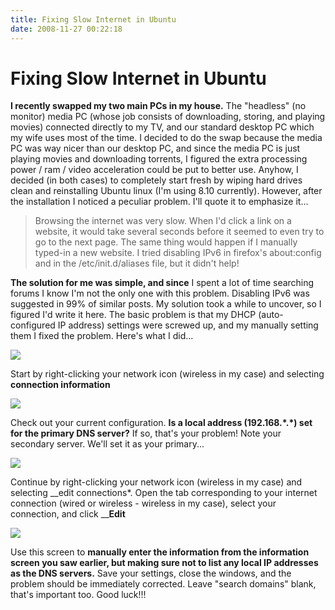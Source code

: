 ```yaml
---
title: Fixing Slow Internet in Ubuntu
date: 2008-11-27 00:22:18
---
```


# Fixing Slow Internet in Ubuntu

 __I recently swapped my two main PCs in my house.__  The "headless" (no monitor) media PC (whose job consists of downloading, storing, and playing movies) connected directly to my TV, and our standard desktop PC which my wife uses most of the time.  I decided to do the swap because the media PC was way nicer than our desktop PC, and since the media PC is just playing movies and downloading torrents, I figured the extra processing power / ram / video acceleration could be put to better use.  Anyhow, I decided (in both cases) to completely start fresh by wiping hard drives clean and reinstalling Ubuntu linux (I'm using 8.10 currently).  However, after the installation I noticed a peculiar problem.  I'll quote it to emphasize it...

>  Browsing the internet was very slow. When I'd click a link on a website, it would take several seconds before it seemed to even try to go to the next page. The same thing would happen if I manually typed-in a new website. I tried disabling IPv6 in firefox's about:config and in the /etc/init.d/aliases file, but it didn't help!

__The solution for me was simple, and since__ I spent a lot of time searching forums I know I'm not the only one with this problem.  Disabling IPv6 was suggested in 99% of similar posts.  My solution took a while to uncover, so I figured I'd write it here.  The basic problem is that my DHCP (auto-configured IP address) settings were screwed up, and my manually setting them I fixed the problem.  Here's what I did...

<div class="text-center img-border">

![](https://swharden.com/static/2008/11/27/dnsfix1.png)

</div>


 Start by right-clicking your network icon (wireless in my case) and selecting __connection information__

<div class="text-center img-border">

![](https://swharden.com/static/2008/11/27/dnsfix4.png)

</div>

Check out your current configuration.  __Is a local address (192.168.\*.\*) set for the primary DNS server?__  If so, that's your problem!  Note your secondary server.  We'll set it as your primary...

<div class="text-center img-border">

![](https://swharden.com/static/2008/11/27/dnsfix1.png)

</div>

Continue by right-clicking your network icon (wireless in my case) and selecting __edit connections\*. Open the tab corresponding to your internet connection (wired or wireless - wireless in my case), select your connection, and click ____Edit__

<div class="text-center img-border">

![](https://swharden.com/static/2008/11/27/dnsfix3.png)

</div>

Use this screen to __manually enter the information from the information screen you saw earlier, but making sure not to list any local IP addresses as the DNS servers.__  Save your settings, close the windows, and the problem should be immediately corrected.  Leave "search domains" blank, that's important too. Good luck!!!